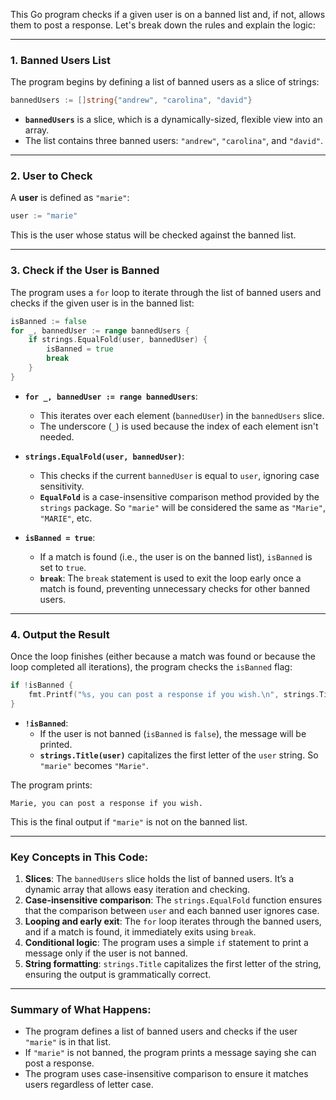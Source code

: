 This Go program checks if a given user is on a banned list and, if not, allows them to post a response. Let's break down the rules and explain the logic:

---

### **1. Banned Users List**

The program begins by defining a list of banned users as a slice of strings:
```go
bannedUsers := []string{"andrew", "carolina", "david"}
```
- **`bannedUsers`** is a slice, which is a dynamically-sized, flexible view into an array.
- The list contains three banned users: `"andrew"`, `"carolina"`, and `"david"`.

---

### **2. User to Check**

A **user** is defined as `"marie"`:
```go
user := "marie"
```
This is the user whose status will be checked against the banned list.

---

### **3. Check if the User is Banned**

The program uses a `for` loop to iterate through the list of banned users and checks if the given user is in the banned list:
```go
isBanned := false
for _, bannedUser := range bannedUsers {
    if strings.EqualFold(user, bannedUser) {
        isBanned = true
        break
    }
}
```

- **`for _, bannedUser := range bannedUsers`**:
  - This iterates over each element (`bannedUser`) in the `bannedUsers` slice.
  - The underscore (`_`) is used because the index of each element isn't needed.
  
- **`strings.EqualFold(user, bannedUser)`**:
  - This checks if the current `bannedUser` is equal to `user`, ignoring case sensitivity.
  - **`EqualFold`** is a case-insensitive comparison method provided by the `strings` package. So `"marie"` will be considered the same as `"Marie"`, `"MARIE"`, etc.
  
- **`isBanned = true`**:
  - If a match is found (i.e., the user is on the banned list), `isBanned` is set to `true`.
  - **`break`**: The `break` statement is used to exit the loop early once a match is found, preventing unnecessary checks for other banned users.

---

### **4. Output the Result**

Once the loop finishes (either because a match was found or because the loop completed all iterations), the program checks the `isBanned` flag:

```go
if !isBanned {
    fmt.Printf("%s, you can post a response if you wish.\n", strings.Title(user))
}
```

- **`!isBanned`**:
  - If the user is not banned (`isBanned` is `false`), the message will be printed.
  - **`strings.Title(user)`** capitalizes the first letter of the `user` string. So `"marie"` becomes `"Marie"`.
  
The program prints:
```
Marie, you can post a response if you wish.
```

This is the final output if `"marie"` is not on the banned list.

---

### **Key Concepts in This Code:**

1. **Slices**: The `bannedUsers` slice holds the list of banned users. It’s a dynamic array that allows easy iteration and checking.
2. **Case-insensitive comparison**: The `strings.EqualFold` function ensures that the comparison between `user` and each banned user ignores case.
3. **Looping and early exit**: The `for` loop iterates through the banned users, and if a match is found, it immediately exits using `break`.
4. **Conditional logic**: The program uses a simple `if` statement to print a message only if the user is not banned.
5. **String formatting**: `strings.Title` capitalizes the first letter of the string, ensuring the output is grammatically correct.

---

### **Summary of What Happens:**

- The program defines a list of banned users and checks if the user `"marie"` is in that list.
- If `"marie"` is not banned, the program prints a message saying she can post a response.
- The program uses case-insensitive comparison to ensure it matches users regardless of letter case.

